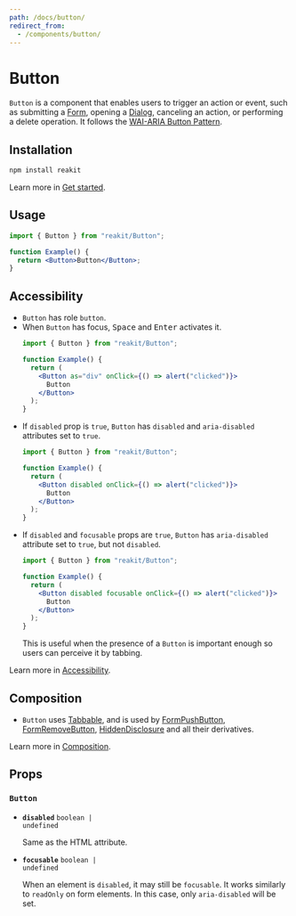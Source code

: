 ```yaml
---
path: /docs/button/
redirect_from:
  - /components/button/
---
```


# Button

`Button` is a component that enables users to trigger an action or event, such as submitting a [Form](/docs/form/), opening a [Dialog](/docs/dialog/), canceling an action, or performing a delete operation. It follows the [WAI-ARIA Button Pattern](https://www.w3.org/TR/wai-aria-practices/#button).

<carbon-ad></carbon-ad>

## Installation

```sh
npm install reakit
```

Learn more in [Get started](/docs/get-started/).

## Usage

```jsx
import { Button } from "reakit/Button";

function Example() {
  return <Button>Button</Button>;
}
```

## Accessibility

- `Button` has role `button`.
- When `Button` has focus, <kbd>Space</kbd> and <kbd>Enter</kbd> activates it.
  <!-- eslint-disable no-alert -->
    ```jsx
    import { Button } from "reakit/Button";

    function Example() {
      return (
        <Button as="div" onClick={() => alert("clicked")}>
          Button
        </Button>
      );
    }
    ```
- If `disabled` prop is `true`, `Button` has `disabled` and `aria-disabled` attributes set to `true`.
  <!-- eslint-disable no-alert -->
    ```jsx
    import { Button } from "reakit/Button";

    function Example() {
      return (
        <Button disabled onClick={() => alert("clicked")}>
          Button
        </Button>
      );
    }
    ```
- If `disabled` and `focusable` props are `true`, `Button` has `aria-disabled` attribute set to `true`, but not `disabled`.
  <!-- eslint-disable no-alert -->
    ```jsx
    import { Button } from "reakit/Button";

    function Example() {
      return (
        <Button disabled focusable onClick={() => alert("clicked")}>
          Button
        </Button>
      );
    }
    ```
    This is useful when the presence of a `Button` is important enough so users can perceive it by tabbing.

Learn more in [Accessibility](/docs/accessibility/).

## Composition

- `Button` uses [Tabbable](/docs/tabbable/), and is used by [FormPushButton](/docs/form/), [FormRemoveButton](/docs/form/), [HiddenDisclosure](/docs/hidden/) and all their derivatives.

Learn more in [Composition](/docs/composition/#props-hooks).

## Props

<!-- Automatically generated -->

### `Button`

- **`disabled`**
  <code>boolean | undefined</code>

  Same as the HTML attribute.

- **`focusable`**
  <code>boolean | undefined</code>

  When an element is `disabled`, it may still be `focusable`. It works
similarly to `readOnly` on form elements. In this case, only
`aria-disabled` will be set.
